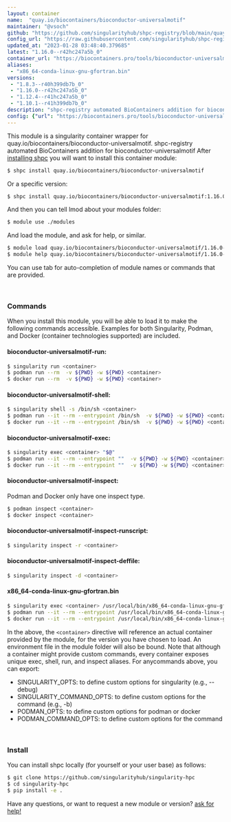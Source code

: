 ```yaml
---
layout: container
name:  "quay.io/biocontainers/bioconductor-universalmotif"
maintainer: "@vsoch"
github: "https://github.com/singularityhub/shpc-registry/blob/main/quay.io/biocontainers/bioconductor-universalmotif/container.yaml"
config_url: "https://raw.githubusercontent.com/singularityhub/shpc-registry/main/quay.io/biocontainers/bioconductor-universalmotif/container.yaml"
updated_at: "2023-01-28 03:48:40.379685"
latest: "1.16.0--r42hc247a5b_0"
container_url: "https://biocontainers.pro/tools/bioconductor-universalmotif"
aliases:
 - "x86_64-conda-linux-gnu-gfortran.bin"
versions:
 - "1.8.3--r40h399db7b_0"
 - "1.16.0--r42hc247a5b_0"
 - "1.12.4--r41hc247a5b_0"
 - "1.10.1--r41h399db7b_0"
description: "shpc-registry automated BioContainers addition for bioconductor-universalmotif"
config: {"url": "https://biocontainers.pro/tools/bioconductor-universalmotif", "maintainer": "@vsoch", "description": "shpc-registry automated BioContainers addition for bioconductor-universalmotif", "latest": {"1.16.0--r42hc247a5b_0": "sha256:0f36d763035a923c86edc7d4d6d8b8aa0a05a84b0b15744087c38c78e7976cee"}, "tags": {"1.8.3--r40h399db7b_0": "sha256:e67048bda7783467b120c6d37b18c6bb5aecd6fe27c1ae77fc458b2801f2d8aa", "1.16.0--r42hc247a5b_0": "sha256:0f36d763035a923c86edc7d4d6d8b8aa0a05a84b0b15744087c38c78e7976cee", "1.12.4--r41hc247a5b_0": "sha256:7c5949aef3c01553085419316a020e90e2f6eb7589cfe34c8fdd3b2d3da01fc5", "1.10.1--r41h399db7b_0": "sha256:0b9714f615654ccded1de0f546f77117644a116ac240742c8b84c498675bd19e"}, "docker": "quay.io/biocontainers/bioconductor-universalmotif", "aliases": {"x86_64-conda-linux-gnu-gfortran.bin": "/usr/local/bin/x86_64-conda-linux-gnu-gfortran.bin"}}
---
```


This module is a singularity container wrapper for quay.io/biocontainers/bioconductor-universalmotif.
shpc-registry automated BioContainers addition for bioconductor-universalmotif
After [installing shpc](#install) you will want to install this container module:


```bash
$ shpc install quay.io/biocontainers/bioconductor-universalmotif
```

Or a specific version:

```bash
$ shpc install quay.io/biocontainers/bioconductor-universalmotif:1.16.0--r42hc247a5b_0
```

And then you can tell lmod about your modules folder:

```bash
$ module use ./modules
```

And load the module, and ask for help, or similar.

```bash
$ module load quay.io/biocontainers/bioconductor-universalmotif/1.16.0--r42hc247a5b_0
$ module help quay.io/biocontainers/bioconductor-universalmotif/1.16.0--r42hc247a5b_0
```

You can use tab for auto-completion of module names or commands that are provided.

<br>

### Commands

When you install this module, you will be able to load it to make the following commands accessible.
Examples for both Singularity, Podman, and Docker (container technologies supported) are included.

#### bioconductor-universalmotif-run:

```bash
$ singularity run <container>
$ podman run --rm  -v ${PWD} -w ${PWD} <container>
$ docker run --rm  -v ${PWD} -w ${PWD} <container>
```

#### bioconductor-universalmotif-shell:

```bash
$ singularity shell -s /bin/sh <container>
$ podman run --it --rm --entrypoint /bin/sh  -v ${PWD} -w ${PWD} <container>
$ docker run --it --rm --entrypoint /bin/sh  -v ${PWD} -w ${PWD} <container>
```

#### bioconductor-universalmotif-exec:

```bash
$ singularity exec <container> "$@"
$ podman run --it --rm --entrypoint ""  -v ${PWD} -w ${PWD} <container> "$@"
$ docker run --it --rm --entrypoint ""  -v ${PWD} -w ${PWD} <container> "$@"
```

#### bioconductor-universalmotif-inspect:

Podman and Docker only have one inspect type.

```bash
$ podman inspect <container>
$ docker inspect <container>
```

#### bioconductor-universalmotif-inspect-runscript:

```bash
$ singularity inspect -r <container>
```

#### bioconductor-universalmotif-inspect-deffile:

```bash
$ singularity inspect -d <container>
```


#### x86_64-conda-linux-gnu-gfortran.bin

```bash
$ singularity exec <container> /usr/local/bin/x86_64-conda-linux-gnu-gfortran.bin
$ podman run --it --rm --entrypoint /usr/local/bin/x86_64-conda-linux-gnu-gfortran.bin   -v ${PWD} -w ${PWD} <container> -c " $@"
$ docker run --it --rm --entrypoint /usr/local/bin/x86_64-conda-linux-gnu-gfortran.bin   -v ${PWD} -w ${PWD} <container> -c " $@"
```



In the above, the `<container>` directive will reference an actual container provided
by the module, for the version you have chosen to load. An environment file in the
module folder will also be bound. Note that although a container
might provide custom commands, every container exposes unique exec, shell, run, and
inspect aliases. For anycommands above, you can export:

 - SINGULARITY_OPTS: to define custom options for singularity (e.g., --debug)
 - SINGULARITY_COMMAND_OPTS: to define custom options for the command (e.g., -b)
 - PODMAN_OPTS: to define custom options for podman or docker
 - PODMAN_COMMAND_OPTS: to define custom options for the command

<br>

### Install

You can install shpc locally (for yourself or your user base) as follows:

```bash
$ git clone https://github.com/singularityhub/singularity-hpc
$ cd singularity-hpc
$ pip install -e .
```

Have any questions, or want to request a new module or version? [ask for help!](https://github.com/singularityhub/singularity-hpc/issues)
